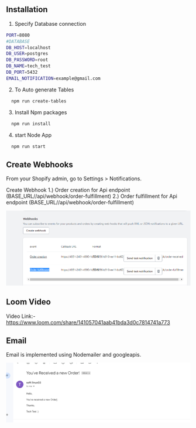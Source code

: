 ## Installation

1. Specify Database connection
```bash
PORT=8080
#DATABASE
DB_HOST=localhost
DB_USER=postgres
DB_PASSWORD=root
DB_NAME=tech_test
DB_PORT=5432
EMAIL_NOTIFICATION=example@gmail.com
```

2. To Auto generate Tables
```bash
  npm run create-tables
```

3. Install Npm packages

```bash
  npm run install
```
4. start Node App

```bash
  npm run start
```

## Create Webhooks 

From your Shopify admin, go to Settings > Notifications. 

Create Webhook
1.) Order creation for Api endpoint (BASE_URL//api/webhook/order-fulfillment)
2.) Order fulfillment for Api endpoint (BASE_URL//api/webhook/order-fulfillment)

![Webhooks](./screenshots/webhooks.png)

## Loom Video

Video Link:- https://www.loom.com/share/141057041aab41bda3d0c7814741a773

## Email

Email is implemented using Nodemailer and googleapis.

![Email Via Nodemailer](./screenshots/email-notification.png)